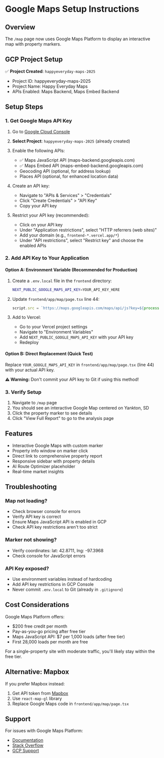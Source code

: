 # Google Maps Setup Instructions

## Overview
The `/map` page now uses Google Maps Platform to display an interactive map with property markers.

## GCP Project Setup
✅ **Project Created**: `happyeveryday-maps-2025`
- Project ID: happyeveryday-maps-2025
- Project Name: Happy Everyday Maps
- APIs Enabled: Maps Backend, Maps Embed Backend

## Setup Steps

### 1. Get Google Maps API Key

1. Go to [Google Cloud Console](https://console.cloud.google.com/)
2. **Select Project**: `happyeveryday-maps-2025` (already created)
3. Enable the following APIs:
   - ✅ Maps JavaScript API (maps-backend.googleapis.com)
   - ✅ Maps Embed API (maps-embed-backend.googleapis.com)
   - Geocoding API (optional, for address lookup)
   - Places API (optional, for enhanced location data)

4. Create an API key:
   - Navigate to "APIs & Services" > "Credentials"
   - Click "Create Credentials" > "API Key"
   - Copy your API key

5. Restrict your API key (recommended):
   - Click on your API key
   - Under "Application restrictions", select "HTTP referrers (web sites)"
   - Add your domain (e.g., `frontend-*.vercel.app/*`)
   - Under "API restrictions", select "Restrict key" and choose the enabled APIs

### 2. Add API Key to Your Application

#### Option A: Environment Variable (Recommended for Production)
1. Create a `.env.local` file in the `frontend` directory:
   ```bash
   NEXT_PUBLIC_GOOGLE_MAPS_API_KEY=YOUR_API_KEY_HERE
   ```

2. Update `frontend/app/map/page.tsx` line 44:
   ```typescript
   script.src = `https://maps.googleapis.com/maps/api/js?key=${process.env.NEXT_PUBLIC_GOOGLE_MAPS_API_KEY}&callback=initMap`;
   ```

3. Add to Vercel:
   - Go to your Vercel project settings
   - Navigate to "Environment Variables"
   - Add `NEXT_PUBLIC_GOOGLE_MAPS_API_KEY` with your API key
   - Redeploy

#### Option B: Direct Replacement (Quick Test)
Replace `YOUR_GOOGLE_MAPS_API_KEY` in `frontend/app/map/page.tsx` (line 44) with your actual API key.

**⚠️ Warning:** Don't commit your API key to Git if using this method!

### 3. Verify Setup

1. Navigate to `/map` page
2. You should see an interactive Google Map centered on Yankton, SD
3. Click the property marker to see details
4. Click "View Full Report" to go to the analysis page

## Features

- Interactive Google Maps with custom marker
- Property info window on marker click
- Direct link to comprehensive property report
- Responsive sidebar with property details
- AI Route Optimizer placeholder
- Real-time market insights

## Troubleshooting

### Map not loading?
- Check browser console for errors
- Verify API key is correct
- Ensure Maps JavaScript API is enabled in GCP
- Check API key restrictions aren't too strict

### Marker not showing?
- Verify coordinates: lat: 42.8711, lng: -97.3968
- Check console for JavaScript errors

### API Key exposed?
- Use environment variables instead of hardcoding
- Add API key restrictions in GCP Console
- Never commit `.env.local` to Git (already in `.gitignore`)

## Cost Considerations

Google Maps Platform offers:
- $200 free credit per month
- Pay-as-you-go pricing after free tier
- Maps JavaScript API: $7 per 1,000 loads (after free tier)
- First 28,000 loads per month are free

For a single-property site with moderate traffic, you'll likely stay within the free tier.

## Alternative: Mapbox

If you prefer Mapbox instead:
1. Get API token from [Mapbox](https://www.mapbox.com/)
2. Use `react-map-gl` library
3. Replace Google Maps code in `frontend/app/map/page.tsx`

## Support

For issues with Google Maps Platform:
- [Documentation](https://developers.google.com/maps/documentation)
- [Stack Overflow](https://stackoverflow.com/questions/tagged/google-maps)
- [GCP Support](https://cloud.google.com/support)

